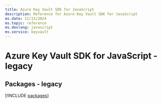 ```yaml
---
title: Azure Key Vault SDK for JavaScript
description: Reference for Azure Key Vault SDK for JavaScript
ms.date: 11/13/2024
ms.topic: reference
ms.devlang: javascript
ms.service: keyvault
---
```

# Azure Key Vault SDK for JavaScript - legacy
## Packages - legacy
[!INCLUDE [packages](key-vault-index.md)]